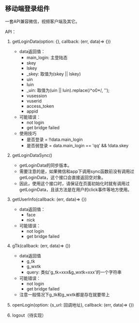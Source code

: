 ## 移动端登录组件
一套API兼容微信，视频客户端及其它。

API：
1. getLoginData(option: {}, callback: (err, data)=> {})
    * data返回值：
        * main_login: 主登陆态
        * skey
        * lskey
        * _skey: 取值为(skey || lskey)
        * uin
        * luin
        * _uin: 取值为(uin || luin).replace(/^o0*/, '');
        * vusession
        * vuserid
        * access_token
        * appid
    * 可能错误：
        * not login
        * get bridge failed
    * 使用技巧
        * 是否登录 = !!data.main_login
        * 是否弱登录 = data.main_login == 'qq' && !data.skey 
        
2. getLoginDataSync()
    * getLoginData的同步版本。
    * 需要注意的是，如果微信和app下调用sync函数前没有调用过getLoginData，这个接口会直接返回空对象。
    * 因此，使用这个接口时，请保证在页面初始化时就有调用过getLoginData，且该方法是在用户的click事件等地方使用。
    
3. getUserInfo(callback: (err, data)=> {})
    * data返回值：
        * face
        * nick
    * 可能错误：
        * not login
        * get bridge failed
    
4. gTk(callback: (err, data)=> {})
    * data返回值
        * g_tk
        * g_wxtk
        * query: 类似'g_tk=xxx&g_wxtk=xxx'的一个字符串
    * 可能错误：
        * not login
        * get bridge failed
    * 注意一般情况下g_tk和g_wxtk都是存在就要带上
    
5. openLogin(option: {s_url: 回调地址}, callback: (err, data)=> {})

6. logout（待实现）
    